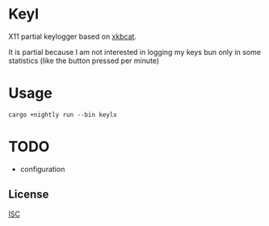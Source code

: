 # Keyl

X11 partial keylogger based on  [xkbcat][1].

It is partial because I am not interested in logging my keys bun only in some statistics (like the button pressed per minute)

# Usage
`cargo +nightly run --bin keylx`

# TODO
- configuration

## License
[ISC][2]

[1]: [https://github.com/anko/xkbcat]
[2]: http://opensource.org/licenses/ISC
